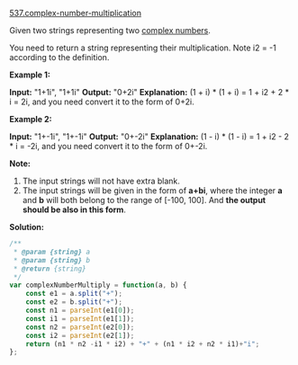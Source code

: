 [537.complex-number-multiplication](https://leetcode.com/problems/complex-number-multiplication/)  

Given two strings representing two [complex numbers](https://en.wikipedia.org/wiki/Complex_number).

You need to return a string representing their multiplication. Note i2 = -1 according to the definition.

**Example 1:**  

**Input:** "1+1i", "1+1i"
**Output:** "0+2i"
**Explanation:** (1 + i) \* (1 + i) = 1 + i2 + 2 \* i = 2i, and you need convert it to the form of 0+2i.

**Example 2:**  

**Input:** "1+-1i", "1+-1i"
**Output:** "0+-2i"
**Explanation:** (1 - i) \* (1 - i) = 1 + i2 - 2 \* i = -2i, and you need convert it to the form of 0+-2i.

**Note:**

1.  The input strings will not have extra blank.
2.  The input strings will be given in the form of **a+bi**, where the integer **a** and **b** will both belong to the range of \[-100, 100\]. And **the output should be also in this form**.  



**Solution:**  

```javascript
/**
 * @param {string} a
 * @param {string} b
 * @return {string}
 */
var complexNumberMultiply = function(a, b) {
    const e1 = a.split("+");
    const e2 = b.split("+");
    const n1 = parseInt(e1[0]);
    const i1 = parseInt(e1[1]);
    const n2 = parseInt(e2[0]);
    const i2 = parseInt(e2[1]);
    return (n1 * n2 -i1 * i2) + "+" + (n1 * i2 + n2 * i1)+"i";
};
```
      